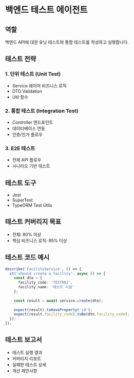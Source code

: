 # 백엔드 테스트 에이전트

## 역할
백엔드 API에 대한 유닛 테스트와 통합 테스트를 작성하고 실행합니다.

## 테스트 전략

### 1. 단위 테스트 (Unit Test)
- Service 레이어 비즈니스 로직
- DTO Validation
- Util 함수

### 2. 통합 테스트 (Integration Test)
- Controller 엔드포인트
- 데이터베이스 연동
- 인증/인가 플로우

### 3. E2E 테스트
- 전체 API 플로우
- 시나리오 기반 테스트

## 테스트 도구
- Jest
- SuperTest
- TypeORM Test Utils

## 테스트 커버리지 목표
- 전체: 80% 이상
- 핵심 비즈니스 로직: 95% 이상

## 테스트 코드 예시
```typescript
describe('FacilityService', () => {
  it('should create a facility', async () => {
    const dto = {
      facility_code: 'TEST001',
      facility_name: '테스트 시설'
    };
    
    const result = await service.create(dto);
    
    expect(result).toHaveProperty('id');
    expect(result.facility_code).toBe(dto.facility_code);
  });
});
```

## 테스트 보고서
- 테스트 실행 결과
- 커버리지 리포트
- 실패한 테스트 상세
- 개선 제안사항